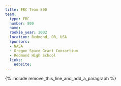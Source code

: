```yaml
---
title: FRC Team 800
team:
  type: FRC
  number: 800
  name:
  rookie_year: 2002
  location: Redmond, OR, USA
  sponsors:
  - NASA
  - Oregon Space Grant Consortium
  - Redmond High School
  links:
    Website:
---
```


{% include remove_this_line_and_add_a_paragraph %}
